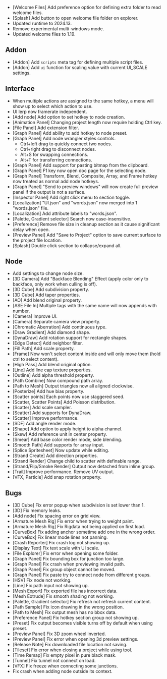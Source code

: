 - [Welcome Files] Add preference option for defining extra folder to read welcome files.
- [Splash] Add button to open welcome file folder on explorer.
- Updated runtime to 2024.13.
- Remove experimental multi-windows mode.
- Updated welcome files to 1.19.



## Addon

- [Addon] Add `scripts` meta tag for defining multiple script files.
- [Addon] Add `ui` function for scaling value with current UI_SCALE settings.



## Interface

- When multiple actions are assigned to the same hotkey, a menu will show up to select which action to use.
- UI lerp now framerate independent.
- [Add node] Add option to set hotkey to node creation.
- [Animation Panel] Changing project length now require holding Ctrl key.
- [File Panel] Add extension filter.
- [Graph Panel] Add ability to add hotkey to node preset.
- [Graph Panel] Add node wrangler styles controls.
  - Ctrl+left drag to quickly connect two nodes.
  - Ctrl+right drag to disconnect nodes.
  - Alt+S for swapping connections.
  - Alt+T for transferring connections.
- [Graph Panel] Add support for pasting bitmap from the clipboard.
- [Graph Panel] F1 key now open doc page for the selecting node.
- [Graph Panel] Transform, Blend, Composite, Array, and Frame hotkey now treated as normal add node hotkeys.
- [Graph Panel] "Send to preview windows" will now create full preview panel if the output is not a surface.
- [Inspector Panel] Add right click menu to section toggle.
- [Localization] "UI.json" and "words.json" now merged into 1 "words.json" file.
- [Localization] Add attribute labels to "words.json".
- [Palette, Gradient selector] Search now case-insensitive.
- [Preference] Remove file size in cleanup section as it cause significant delay when open.
- [Preview Panel] Add "Save to Project" option to save current surface to the project file location.
- [Splash] Double click section to collapse/expand all.



## Node

- Add settings to change node size.
- [3D Camera] Add "Backface Blending" Effect (apply color only to backface, only work when culling is off).
- [3D Cube] Add subdivision property.
- [3D Cube] Add taper properties.
- [AO] Add blend original property.
- [ASE File In] Multiple tags with the same name will now appends with number.
- [Camera] Improve UI.
- [Camera] Separate camera view property.
- [Chromatic Aberration] Add continuous type.
- [Draw Gradient] Add diamond shape.
- [DynaDraw] Add rotation support for rectangle shapes.
- [Edge Detect] Add neighbor filter.
- [Fill Path] Add scale property.
- [Frame] Now won't select content inside and will only move them (hold ctrl to select content).
- [High Pass] Add blend original option.
- [Line] Add line cap texture properties.
- [Outline] Add alpha threshold property.
- [Path Combine] Now compound path array.
- [Path to Mesh] Output triangles now all aligned clockwise.
- [Posterize] Add hue bias property.
- [Scatter points] Each points now use staggered seed.
- [Scatter, Scatter Points] Add Poisson distribution.
- [Scatter] Add scale sampler.
- [Scatter] Add supports for DynaDraw.
- [Scatter] Improve performance.
- [SDF] Add angle render mode.
- [Shape] Add option to apply height to alpha channel.
- [Skew] Add reference unit in center property.
- [Smear] Add base color render mode, side blending.
- [Smooth Path] Add supports for array input.
- [Splice Spritesheet] Now update while editing.
- [Strand Create] Add direction properties.
- [Strand Render] Change child to scatter with definable range. 
- [Strand/Flip/Smoke Render] Output now detached from inline group.
- [Trail] Improve performance. Remove UV output.
- [VFX, Particle] Add snap rotation property.



## Bugs
- [3D Cube] Fix error popup when subdivision is set lower than 1.
- [3D] Fix memory leaks.
- [Add node] Fix spacing error on grid view.
- [Armature Mesh Rig] Fix error when trying to weight paint.
- [Armature Mesh Rig] Fix Rigdata not being applied on first load.
- [CurveBox] Fix adding anchor sometime add one in the wrong order.
- [CurveBox] Fix linear mode lines not panning.
- [Crash Reporter] Fix crash log not showing up.
- [Display Text] Fix text scale with UI scale.
- [File Explorer] Fix error when opening some folder.
- [Graph Panel] Fix bounding box for junction too large.
- [Graph Panel] Fix crash when previewing invalid path.
- [Graph Panel] Fix group object cannot be moved.
- [Graph Panel] Fix paste try to connect node from different groups.
- [HSV] Fix node not working.
- [Line] Fix path input not showing up.
- [Mesh Export] Fix exported file has incorrect data.
- [Mesh Extrude] Fix smooth shading not working.
- [Palette, Gradient selector] Fix refresh not refresh current content.
- [Path Sample] Fix icon drawing in the wrong position.
- [Path to Mesh] Fix output mesh has no bbox data.
- [Preference Panel] Fix hotkey section group not showing up.
- [Preset] Fix output becomes visible turns off by default when using preset.
- [Preview Panel] Fix 3D zoom wheel inverted.
- [Preview Panel] Fix error when opening 3d preview settings.
- [Release Note] Fix downloaded file location not saving.
- [Tileset] Fix error when closing a project while using tool.
- [Time Remap] Fix empty pixel in pure black mask.
- [Tunnel] Fix tunnel not connect on load.
- [VFX] Fix freeze when connecting some junctions.
- Fix crash when adding node outside its context.